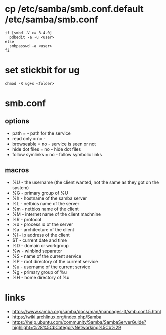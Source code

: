 # cp /etc/samba/smb.conf.default /etc/samba/smb.conf

    if [smbd -V >= 3.4.0]
      pdbedit -a -u <user>
    else
      smbpasswd -a <user>
    fi

# set stickbit for ug

    chmod -R ug+s <folder>

# smb.conf

## options

* path = <path>         -   path for the service
* read only = no        -   
* browseable = no       -   service is seen or not
* hide dot files = no   -   hide dot files
* follow symlinks = no  -   follow symbolic links

## macros

* %U    -   the username (the client wanted, not the same as they got on the system)
* %G    -   primary group of %U
* %h    -   hostname of the samba server
* %L    -   netbios name of the server
* %m    -   netbios name of the client
* %M    -   internet name of the client machnine
* %R    -   protocol
* %d    -   process id of the server
* %a    -   architecture of the client
* %I    -   ip address of the client
* $T    -   current date and time
* %D    -   domain or workgroup
* %w    -   winbind separator
* %S    -   name of the current service
* %P    -   root directory of the current service
* %u    -   username of the current service
* %g    -   primary group of %u
* %H    -   home directory of %u

# links

* https://www.samba.org/samba/docs/man/manpages-3/smb.conf.5.html
* https://wiki.archlinux.org/index.php/Samba
* https://help.ubuntu.com/community/Samba/SambaServerGuide?highlight=%28%5CbCategoryNetworking%5Cb%29
